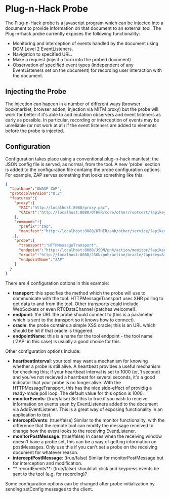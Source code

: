 Plug-n-Hack Probe
===

The Plug-n-Hack probe is a javascript program which can be injected into a document to provide information on that document to an external tool.  The Plug-n-hack probe currently exposes the following functionality:
* Monitoring and interception of events handled by the document using DOM Level 2 EventListeners.
* Navigation to specified URL.
* Make a request (inject a form into the probed document)
* Observation of specified event types (independent of any EventListeners set on the document) for recording user interaction with the document.

Injecting the Probe
---

The injection can hapeen in a number of different ways (browser bookmarklet, browser addon, injection via MITM proxy) but the probe will work far better if it's able to add mutation observers and event listeners as early as possible. In particular, recording or interception of events may be unreliable (or not work at all) if the event listeners are added to elements before the probe is injected.

Configuration
---
Configuration takes place using a conventional plug-n-hack manifest; the JSON config file is served, as normal, from the tool. A new 'probe' section is added to the configuration file containg the probe configuration options. For example, ZAP serves something that looks something like this:

``` JSON
{
  "toolName":"OWASP ZAP",
  "protocolVersion":"0.2",
  "features":{
    "proxy":{
      "PAC":"http://localhost:8080/proxy.pac",
      "CACert":"http://localhost:8080/OTHER/core/other/rootcert/?apikey="
    },
    "commands":{
      "prefix":"zap",
      "manifest":"http://localhost:8080/OTHER/pnh/other/service/?apikey="
    },
    "probe":{
      "transport":"HTTPMessageTransport",
      "endpoint":"http://localhost:8080/JSON/pnh/action/monitor/?apikey=&",
      "oracle":"http://localhost:8080/JSON/pnh/action/oracle/?apikey=&id=",
      "endpointName":"ZAP"
    }
  }
}
```

There are 4 configuration options in this example:
* **transport**: this specifies the method which the probe will use to communicate with the tool. HTTPMessageTransport uses XHR polling to get data to and from the tool. Other transports could include WebSockets or even RTCDataChannel (patches welcome!).
* **endpoint**: the URL the probe should connect to (this is a parameter which is sent to the transport so it knows how to connect).
* **oracle**: the probe contains a simple XSS oracle; this is an URL which should be hit if that oracle is triggered.
* **endpointName**: this is a name for the tool endpoint - the tool name ('ZAP' in this case) is usually a good choice for this.

Other configuration options include:
* **heartbeatInterval**: your tool may want a mechanism for knowing whether a probe is still alive. A heartbeat provides a useful mechanism for checking this; if your heartbeat interval is set to 1000 (or, 1 second) and you've not recieved a heartbeat for several seconds, it's a good indicator that your probe is no longer alive.  With the HTTPMessageTransport, this has the nice side-effect of providig a ready-made poll loop. The default value for this option is 1000.
* **monitorEvents**: (true/false) Set this to true if you wish to receive information on events seen by EventListeners added to the document via AddEventListener. This is a great way of exposing functionality in an application to test.
* **interceptEvents**: (true/false) Similar to the monitor functionality, with the difference that the remote tool can modify the message received to change how the event looks to the receiving EventListener.
*  **monitorPostMessage**: (true/false) In cases when the receiving window doesn't have a probe set, this can be a way of getting information on postMessages. Only use this if you can't set a probe on the receiving document for whatever reason.
*  **interceptPostMessage**: (true/false) Similar for monitorPostMessage but for interception and modification.
*  ** recordEvents**: (true/false) should all click and keypress events be sent to the tool (e.g. for recording)?

Some configuration options can be changed after probe initialization by sending setConfig messages to the client.
